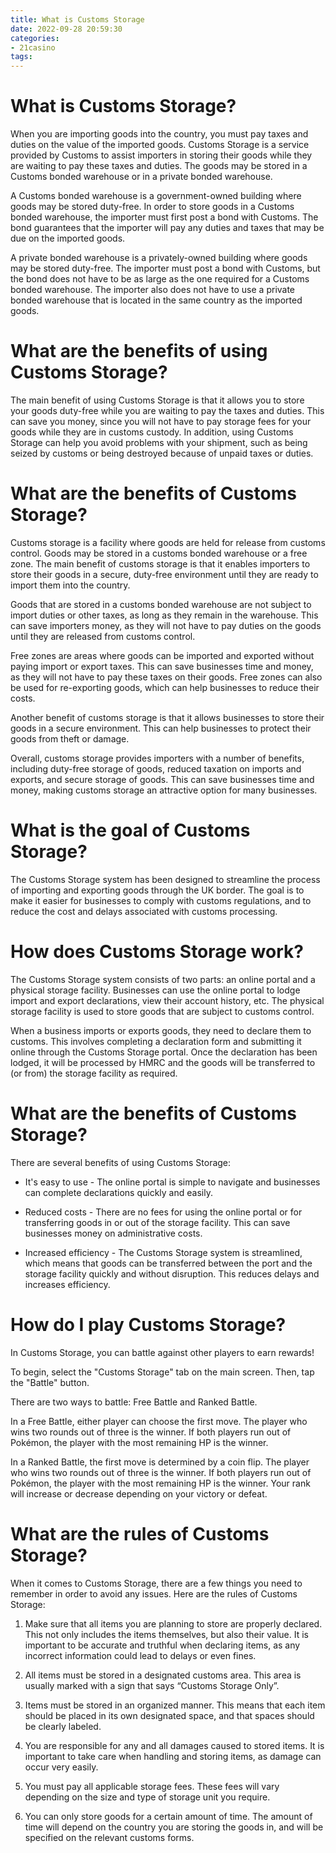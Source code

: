 ```yaml
---
title: What is Customs Storage
date: 2022-09-28 20:59:30
categories:
- 21casino
tags:
---
```



#  What is Customs Storage?

When you are importing goods into the country, you must pay taxes and duties on the value of the imported goods. Customs Storage is a service provided by Customs to assist importers in storing their goods while they are waiting to pay these taxes and duties. The goods may be stored in a Customs bonded warehouse or in a private bonded warehouse.

A Customs bonded warehouse is a government-owned building where goods may be stored duty-free. In order to store goods in a Customs bonded warehouse, the importer must first post a bond with Customs. The bond guarantees that the importer will pay any duties and taxes that may be due on the imported goods.

A private bonded warehouse is a privately-owned building where goods may be stored duty-free. The importer must post a bond with Customs, but the bond does not have to be as large as the one required for a Customs bonded warehouse. The importer also does not have to use a private bonded warehouse that is located in the same country as the imported goods.

# What are the benefits of using Customs Storage?

The main benefit of using Customs Storage is that it allows you to store your goods duty-free while you are waiting to pay the taxes and duties. This can save you money, since you will not have to pay storage fees for your goods while they are in customs custody. In addition, using Customs Storage can help you avoid problems with your shipment, such as being seized by customs or being destroyed because of unpaid taxes or duties.

#  What are the benefits of Customs Storage?

Customs storage is a facility where goods are held for release from customs control. Goods may be stored in a customs bonded warehouse or a free zone. The main benefit of customs storage is that it enables importers to store their goods in a secure, duty-free environment until they are ready to import them into the country.

Goods that are stored in a customs bonded warehouse are not subject to import duties or other taxes, as long as they remain in the warehouse. This can save importers money, as they will not have to pay duties on the goods until they are released from customs control.

Free zones are areas where goods can be imported and exported without paying import or export taxes. This can save businesses time and money, as they will not have to pay these taxes on their goods. Free zones can also be used for re-exporting goods, which can help businesses to reduce their costs.

Another benefit of customs storage is that it allows businesses to store their goods in a secure environment. This can help businesses to protect their goods from theft or damage.

Overall, customs storage provides importers with a number of benefits, including duty-free storage of goods, reduced taxation on imports and exports, and secure storage of goods. This can save businesses time and money, making customs storage an attractive option for many businesses.

#  What is the goal of Customs Storage?

The Customs Storage system has been designed to streamline the process of importing and exporting goods through the UK border. The goal is to make it easier for businesses to comply with customs regulations, and to reduce the cost and delays associated with customs processing.

# How does Customs Storage work?

The Customs Storage system consists of two parts: an online portal and a physical storage facility. Businesses can use the online portal to lodge import and export declarations, view their account history, etc. The physical storage facility is used to store goods that are subject to customs control.

When a business imports or exports goods, they need to declare them to customs. This involves completing a declaration form and submitting it online through the Customs Storage portal. Once the declaration has been lodged, it will be processed by HMRC and the goods will be transferred to (or from) the storage facility as required.

# What are the benefits of Customs Storage?

There are several benefits of using Customs Storage:

- It's easy to use - The online portal is simple to navigate and businesses can complete declarations quickly and easily.

- Reduced costs - There are no fees for using the online portal or for transferring goods in or out of the storage facility. This can save businesses money on administrative costs.

- Increased efficiency - The Customs Storage system is streamlined, which means that goods can be transferred between the port and the storage facility quickly and without disruption. This reduces delays and increases efficiency.

#  How do I play Customs Storage?

In Customs Storage, you can battle against other players to earn rewards!

To begin, select the "Customs Storage" tab on the main screen. Then, tap the "Battle" button.

There are two ways to battle: Free Battle and Ranked Battle.

In a Free Battle, either player can choose the first move. The player who wins two rounds out of three is the winner. If both players run out of Pokémon, the player with the most remaining HP is the winner.

In a Ranked Battle, the first move is determined by a coin flip. The player who wins two rounds out of three is the winner. If both players run out of Pokémon, the player with the most remaining HP is the winner. Your rank will increase or decrease depending on your victory or defeat.

#  What are the rules of Customs Storage?

When it comes to Customs Storage, there are a few things you need to remember in order to avoid any issues. Here are the rules of Customs Storage:

1. Make sure that all items you are planning to store are properly declared. This not only includes the items themselves, but also their value. It is important to be accurate and truthful when declaring items, as any incorrect information could lead to delays or even fines.

2. All items must be stored in a designated customs area. This area is usually marked with a sign that says “Customs Storage Only”.

3. Items must be stored in an organized manner. This means that each item should be placed in its own designated space, and that spaces should be clearly labeled.

4. You are responsible for any and all damages caused to stored items. It is important to take care when handling and storing items, as damage can occur very easily.

5. You must pay all applicable storage fees. These fees will vary depending on the size and type of storage unit you require.

6. You can only store goods for a certain amount of time. The amount of time will depend on the country you are storing the goods in, and will be specified on the relevant customs forms.